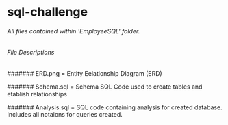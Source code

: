 # sql-challenge

###### All files contained within 'EmployeeSQL' folder. 

###### File Descriptions 

#######  ERD.png  = Entity Eelationship Diagram (ERD)

#######  Schema.sql = Schema SQL Code used to create tables and etablish relationships 

#######  Analysis.sql = SQL code containing analysis for created database. Includes all notaions for queries created. 
